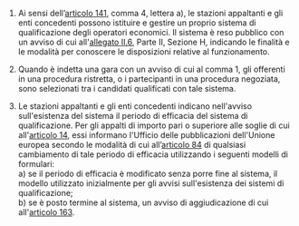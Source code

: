 1. Ai sensi dell’[articolo 141](/articolo-141/1), comma 4, lettera a), le stazioni appaltanti e gli enti concedenti possono istituire e gestire un proprio sistema di qualificazione degli operatori economici. Il sistema è reso pubblico con un avviso di cui all'[allegato II.6](/section/attachment-2-6/1), Parte II, Sezione H, indicando le finalità e le modalità per conoscere le disposizioni relative al funzionamento.

2. Quando è indetta una gara con un avviso di cui al comma 1, gli offerenti in una procedura ristretta, o i partecipanti in una procedura negoziata, sono selezionati tra i candidati qualificati con tale sistema.

3. Le stazioni appaltanti e gli enti concedenti indicano nell'avviso sull'esistenza del sistema il periodo di efficacia del sistema di qualificazione. Per gli appalti di importo pari o superiore alle soglie di cui all'[articolo 14](/articolo-14/1), essi informano l'Ufficio delle pubblicazioni dell'Unione europea secondo le modalità di cui all’[articolo 84](/articolo-84/1) di qualsiasi cambiamento di tale periodo di efficacia utilizzando i seguenti modelli di formulari:<br>a) se il periodo di efficacia è modificato senza porre fine al sistema, il modello utilizzato inizialmente per gli avvisi sull'esistenza dei sistemi di qualificazione;<br>b) se è posto termine al sistema, un avviso di aggiudicazione di cui all'[articolo 163](/articolo-163/1).
